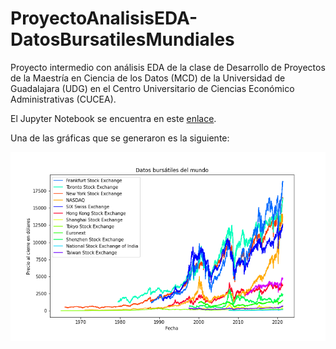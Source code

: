 # ProyectoAnalisisEDA-DatosBursatilesMundiales
Proyecto intermedio con análisis EDA de la clase de Desarrollo de Proyectos de la Maestría en Ciencia de los Datos (MCD) de la Universidad de Guadalajara (UDG) en el Centro Universitario de Ciencias Económico Administrativas (CUCEA).


El Jupyter Notebook se encuentra en este [enlace](/src/EDA-DatosBursatilesMundiales.ipynb).

Una de las gráficas que se generaron es la siguiente:

![](results/stocks.png)
